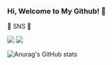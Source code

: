 ### Hi, Welcome to My Github! 👋


🍊 SNS 🍊

<a href="https://www.instagram.com/w.bean0129/" target="_blank"><img src="https://img.shields.io/badge/w.bean129-E4405F?style=flat-square&logo=Instagram&logoColor=white"/></a>
<a href="https://mail.google.com/mail" target="_blank"><img src="https://img.shields.io/badge/ttokky0129@gmail.com-EA4335?style=flat-square&logo=Gmail&logoColor=white"/></a>

![Anurag's GitHub stats](https://github-readme-stats.vercel.app/api?username=SonSuBin129&show_icons=true&theme=radical)

